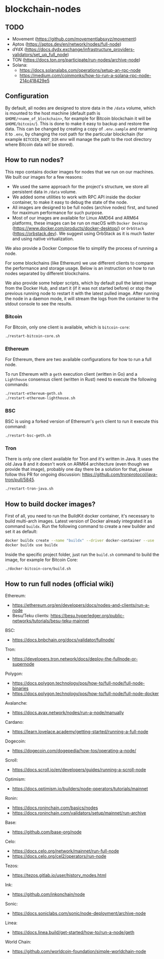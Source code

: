 # blockchain-nodes

## TODO
- Movement (https://github.com/movementlabsxyz/movement)
- Aptos (https://aptos.dev/en/network/nodes/full-node)
- dYdX (https://docs.dydx.exchange/infrastructure_providers-validators/set_up_full_node)
- TON (https://docs.ton.org/participate/run-nodes/archive-node)
- Solana:
  - https://docs.solanalabs.com/operations/setup-an-rpc-node
  - https://medium.com/coinmonks/how-to-run-a-solana-rpc-node-214c418429e5

## Configuration

By default, all nodes are designed to store data in the `/data` volume, which is mounted to the host machine (default
path is `$HOME/<name_of_blockchain>`, for example for Bitcoin blockchain it will be `$HOME/bitcoin/`). This is done to 
make it easy to backup and restore the data. This can be changed by creating a copy of `.env.sample` and renaming it
to `.env`, by changing the root path for the particular blockchain (for example `BITCOIN_ROOT_DIR` env will manage 
the path to the root directory where Bitcoin data will be stored).

## How to run nodes?

This repo contains docker images for nodes that we run on our machines. We built our images for a few reasons:
- We used the same approach for the project's structure, we store all persistent data in `/data` volume.
- We added some utilities to work with RPC API inside the docker container, to make it easy to debug the state of the node.
- All images are designed to be full nodes (archive nodes) first, and tuned for maximum performance for such purpose.
- Most of our images are available for Linux AMD64 and ARM64 platforms, these images can be run on macOS with `Docker Desktop` (https://www.docker.com/products/docker-desktop/) or `OrbStack` (https://orbstack.dev). We suggest using OrbStack as it is much faster and using native virtualization.

We also provide a Docker Compose file to simplify the process of running a node.

For some blockchains (like Ethereum) we use different clients to compare the performance and storage usage. Below is an instruction on how to run nodes separated by different blockchains.

We also provide some helper scripts, which by default pull the latest image from the Docker Hub, and start it (if it was not started before) or stop the previous running node to restart it with the latest pulled image. After running the node in a daemon mode, it will stream the logs from the container to the stdout console to see the results.

### Bitcoin

For Bitcoin, only one client is available, which is `bitcoin-core`:

```bash
./restart-bitcoin-core.sh
```

### Ethereum

For Ethereum, there are two available configurations for how to run a full node.

To run Ethereum with a `geth` execution client (written in Go) and a `Lighthouse` consensus client (written in Rust) need to execute the following commands:

```bash
./restart-ethereum-geth.sh
./restart-ethereum-lighthouse.sh
```

### BSC

BSC is using a forked version of Ethereum's `geth` client to run it execute this command:

```bash
./restart-bsc-geth.sh
```

### Tron

There is only one client available for Tron and it's written in Java. It uses the old Java 8 and it doesn't work on ARM64 architecture (even though we provide that image), probably one day there be a solution for that, please follow this PR for ongoing discussion: https://github.com/tronprotocol/java-tron/pull/5845.

```bash
./restart-tron-java.sh
```

## How to build docker images?

First of all, you need to run the BuildKit docker container, it's necessary to build multi-arch images. Latest version of Docker
already integrated it as command `buildx`. Run the following command to create a new builder and set it as default:

```bash
docker buildx create --name "buildx" --driver docker-container --use
docker buildx use buildx
```

Inside the specific project folder, just run the `build.sh` command to build the image, for example for Bitcoin Core:

```bash
./docker-bitcoin-core/build.sh
```

## How to run full nodes (official wiki)

Ethereum:
- https://ethereum.org/en/developers/docs/nodes-and-clients/run-a-node
- Besu/Teku clients: https://besu.hyperledger.org/public-networks/tutorials/besu-teku-mainnet

BSC:
- https://docs.bnbchain.org/docs/validator/fullnode/

Tron:
- https://developers.tron.network/docs/deploy-the-fullnode-or-supernode

Polygon:
- https://docs.polygon.technology/pos/how-to/full-node/full-node-binaries
- https://docs.polygon.technology/pos/how-to/full-node/full-node-docker

Avalanche:
- https://docs.avax.network/nodes/run-a-node/manually

Cardano:
- https://learn.lovelace.academy/getting-started/running-a-full-node

Dogecoin:
- https://dogecoin.com/dogepedia/how-tos/operating-a-node/

Scroll:
- https://docs.scroll.io/en/developers/guides/running-a-scroll-node

Optimism:
- https://docs.optimism.io/builders/node-operators/tutorials/mainnet

Ronin:
- https://docs.roninchain.com/basics/nodes
- https://docs.roninchain.com/validators/setup/mainnet/run-archive

Base: 
- https://github.com/base-org/node

Celo: 
- https://docs.celo.org/network/mainnet/run-full-node
- https://docs.celo.org/cel2/operators/run-node

Tezos:
- https://tezos.gitlab.io/user/history_modes.html

Ink:
- https://github.com/inkonchain/node

Sonic:
- https://docs.soniclabs.com/sonic/node-deployment/archive-node

Linea:
- https://docs.linea.build/get-started/how-to/run-a-node/geth

World Chain:
- https://github.com/worldcoin-foundation/simple-worldchain-node
